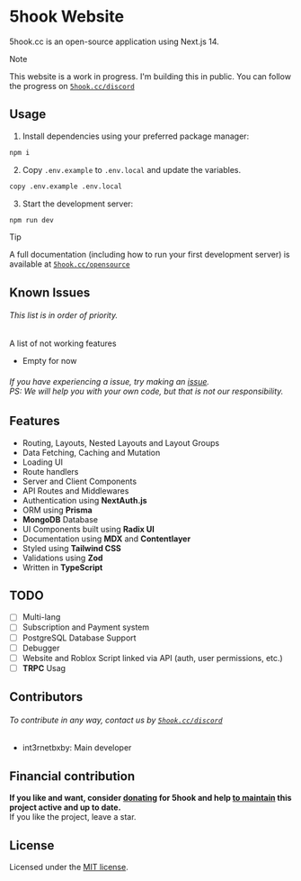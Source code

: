 # 5hook Website
5hook.cc is an open-source application using Next.js 14.

> [!NOTE]  
> This website is a work in progress. I'm building this in public. You can follow the progress on [`5hook.cc/discord`](https://5hook.cc/discord)

## Usage
1. Install dependencies using your preferred package manager:
```sh
npm i
```
2. Copy `.env.example` to `.env.local` and update the variables.
```sh
copy .env.example .env.local
```
3. Start the development server:
```sh
npm run dev
```

> [!TIP]
> A full documentation (including how to run your first development server) is available at [`5hook.cc/opensource`](https://5hook.cc/opensource)

## Known Issues
###### This list is in order of priority.
A list of not working features

- Empty for now

###### If you have experiencing a issue, try making an [issue](https://github.com/int3rnetbxby/5hook-web/issues).<br>PS: We will help you with your own code, but that is not our responsibility.

## Features
- Routing, Layouts, Nested Layouts and Layout Groups
- Data Fetching, Caching and Mutation
- Loading UI
- Route handlers
- Server and Client Components
- API Routes and Middlewares
- Authentication using **NextAuth.js**
- ORM using **Prisma**
- **MongoDB** Database
- UI Components built using **Radix UI**
- Documentation using **MDX** and **Contentlayer**
- Styled using **Tailwind CSS**
- Validations using **Zod**
- Written in **TypeScript**

## TODO
- [ ] Multi-lang
- [ ] Subscription and Payment system
- [ ] PostgreSQL Database Support
- [ ] Debugger
- [ ] Website and Roblox Script linked via API (auth, user permissions, etc.)
- [ ] **TRPC** Usag

## Contributors
###### To contribute in any way, contact us by [`5hook.cc/discord`](https://5hook.cc/discord)
- int3rnetbxby: Main developer

## Financial contribution
**If you like and want, consider <ins>donating</ins> for 5hook and help <ins>to maintain</ins> this project active and up to date.**<br>
If you like the project, leave a star.

## License
Licensed under the [MIT license](https://github.com/int3rnetbxby/5hook-web/blob/main/LICENSE.md).
